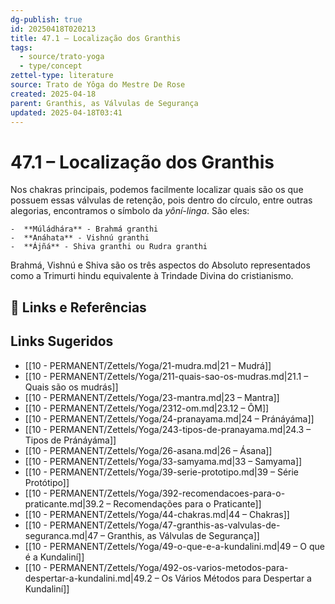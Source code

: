 ```yaml
---
dg-publish: true
id: 20250418T020213
title: 47.1 – Localização dos Granthis
tags:
  - source/trato-yoga
  - type/concept
zettel-type: literature
source: Trato de Yôga do Mestre De Rose
created: 2025-04-18
parent: Granthis, as Válvulas de Segurança
updated: 2025-04-18T03:41
---
```


# 47.1 – Localização dos Granthis

Nos chakras principais, podemos facilmente localizar quais são os que possuem essas válvulas de retenção, pois dentro do círculo, entre outras alegorias, encontramos o símbolo da *yôní-linga*. São eles:

    -  **Múládhára** - Brahmá granthi
    -  **Anáhata** - Vishnú granthi
    -  **Ájñá** - Shiva granthi ou Rudra granthi

Brahmá, Vishnú e Shiva são os três aspectos do Absoluto representados como a Trimurti hindu equivalente à Trindade Divina do cristianismo.

## 🔗 Links e Referências

## Links Sugeridos

- [[10 - PERMANENT/Zettels/Yoga/21-mudra.md\|21 – Mudrá]]
- [[10 - PERMANENT/Zettels/Yoga/211-quais-sao-os-mudras.md\|21.1 – Quais são os mudrás]]
- [[10 - PERMANENT/Zettels/Yoga/23-mantra.md\|23 – Mantra]]
- [[10 - PERMANENT/Zettels/Yoga/2312-om.md\|23.12 – ÔM]]
- [[10 - PERMANENT/Zettels/Yoga/24-pranayama.md\|24 – Pránáyáma]]
- [[10 - PERMANENT/Zettels/Yoga/243-tipos-de-pranayama.md\|24.3 – Tipos de Pránáyáma]]
- [[10 - PERMANENT/Zettels/Yoga/26-asana.md\|26 – Ásana]]
- [[10 - PERMANENT/Zettels/Yoga/33-samyama.md\|33 – Samyama]]
- [[10 - PERMANENT/Zettels/Yoga/39-serie-prototipo.md\|39 – Série Protótipo]]
- [[10 - PERMANENT/Zettels/Yoga/392-recomendacoes-para-o-praticante.md\|39.2 – Recomendações para o Praticante]]
- [[10 - PERMANENT/Zettels/Yoga/44-chakras.md\|44 – Chakras]]
- [[10 - PERMANENT/Zettels/Yoga/47-granthis-as-valvulas-de-seguranca.md\|47 – Granthis, as Válvulas de Segurança]]
- [[10 - PERMANENT/Zettels/Yoga/49-o-que-e-a-kundalini.md\|49 – O que é a Kundaliní]]
- [[10 - PERMANENT/Zettels/Yoga/492-os-varios-metodos-para-despertar-a-kundalini.md\|49.2 – Os Vários Métodos para Despertar a Kundaliní]]